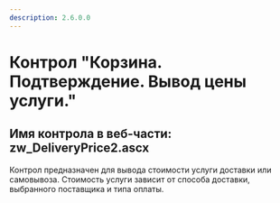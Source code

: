 ```yaml
---
description: 2.6.0.0
---
```


# Контрол "Корзина. Подтверждение. Вывод цены услуги."

## Имя контрола в веб-части: zw\_DeliveryPrice2.ascx

Контрол предназначен для вывода стоимости услуги доставки или самовывоза. Стоимость услуги зависит от способа доставки, выбранного поставщика и типа оплаты.

